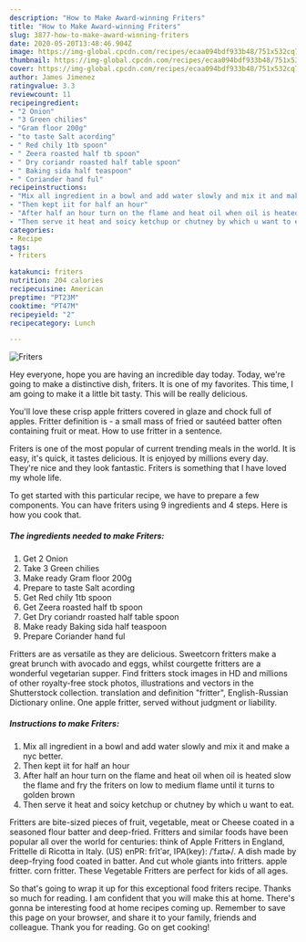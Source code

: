 ```yaml
---
description: "How to Make Award-winning Friters"
title: "How to Make Award-winning Friters"
slug: 3877-how-to-make-award-winning-friters
date: 2020-05-20T13:48:46.904Z
image: https://img-global.cpcdn.com/recipes/ecaa094bdf933b48/751x532cq70/friters-recipe-main-photo.jpg
thumbnail: https://img-global.cpcdn.com/recipes/ecaa094bdf933b48/751x532cq70/friters-recipe-main-photo.jpg
cover: https://img-global.cpcdn.com/recipes/ecaa094bdf933b48/751x532cq70/friters-recipe-main-photo.jpg
author: James Jimenez
ratingvalue: 3.3
reviewcount: 11
recipeingredient:
- "2 Onion"
- "3 Green chilies"
- "Gram floor 200g"
- "to taste Salt acording"
- " Red chily 1tb spoon"
- " Zeera roasted half tb spoon"
- " Dry coriandr roasted half table spoon"
- " Baking sida half teaspoon"
- " Coriander hand ful"
recipeinstructions:
- "Mix all ingredient in a bowl and add water slowly and mix it and make a nyc better."
- "Then kept iit for half an hour"
- "After half an hour turn on the flame and heat oil when oil is heated slow the flame and fry the friters on low to medium flame until it turns to golden brown"
- "Then serve it heat and soicy ketchup or chutney by which u want to eat."
categories:
- Recipe
tags:
- friters

katakunci: friters 
nutrition: 204 calories
recipecuisine: American
preptime: "PT23M"
cooktime: "PT47M"
recipeyield: "2"
recipecategory: Lunch

---
```



![Friters](https://img-global.cpcdn.com/recipes/ecaa094bdf933b48/751x532cq70/friters-recipe-main-photo.jpg)

Hey everyone, hope you are having an incredible day today. Today, we're going to make a distinctive dish, friters. It is one of my favorites. This time, I am going to make it a little bit tasty. This will be really delicious.

You&#39;ll love these crisp apple fritters covered in glaze and chock full of apples. Fritter definition is - a small mass of fried or sautéed batter often containing fruit or meat. How to use fritter in a sentence.

Friters is one of the most popular of current trending meals in the world. It is easy, it's quick, it tastes delicious. It is enjoyed by millions every day. They're nice and they look fantastic. Friters is something that I have loved my whole life.


To get started with this particular recipe, we have to prepare a few components. You can have friters using 9 ingredients and 4 steps. Here is how you cook that.

<!--inarticleads1-->

##### The ingredients needed to make Friters:

1. Get 2 Onion
1. Take 3 Green chilies
1. Make ready Gram floor 200g
1. Prepare to taste Salt acording
1. Get  Red chily 1tb spoon
1. Get  Zeera roasted half tb spoon
1. Get  Dry coriandr roasted half table spoon
1. Make ready  Baking sida half teaspoon
1. Prepare  Coriander hand ful


Fritters are as versatile as they are delicious. Sweetcorn fritters make a great brunch with avocado and eggs, whilst courgette fritters are a wonderful vegetarian supper. Find fritters stock images in HD and millions of other royalty-free stock photos, illustrations and vectors in the Shutterstock collection. translation and definition &#34;fritter&#34;, English-Russian Dictionary online. One apple fritter, served without judgment or liability. 

<!--inarticleads2-->

##### Instructions to make Friters:

1. Mix all ingredient in a bowl and add water slowly and mix it and make a nyc better.
1. Then kept iit for half an hour
1. After half an hour turn on the flame and heat oil when oil is heated slow the flame and fry the friters on low to medium flame until it turns to golden brown
1. Then serve it heat and soicy ketchup or chutney by which u want to eat.


Fritters are bite-sized pieces of fruit, vegetable, meat or Cheese coated in a seasoned flour batter and deep-fried. Fritters and similar foods have been popular all over the world for centuries: think of Apple Fritters in England, Frittelle di Ricotta in Italy. (US) enPR: frĭtʹər, IPA(key): /ˈfɹɪtɚ/. A dish made by deep-frying food coated in batter. And cut whole giants into fritters. apple fritter. corn fritter. These Vegetable Fritters are perfect for kids of all ages. 

So that's going to wrap it up for this exceptional food friters recipe. Thanks so much for reading. I am confident that you will make this at home. There's gonna be interesting food at home recipes coming up. Remember to save this page on your browser, and share it to your family, friends and colleague. Thank you for reading. Go on get cooking!
